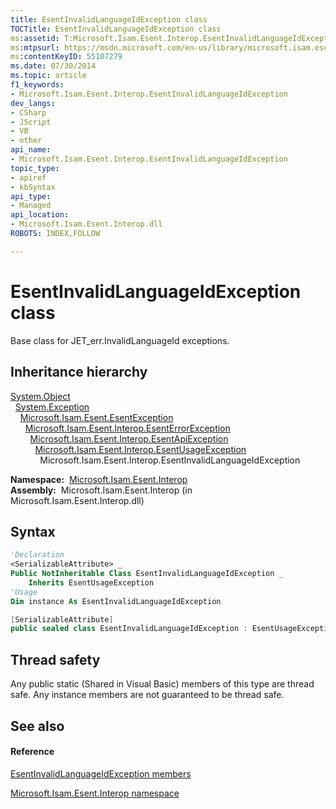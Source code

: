 ```yaml
---
title: EsentInvalidLanguageIdException class
TOCTitle: EsentInvalidLanguageIdException class
ms:assetid: T:Microsoft.Isam.Esent.Interop.EsentInvalidLanguageIdException
ms:mtpsurl: https://msdn.microsoft.com/en-us/library/microsoft.isam.esent.interop.esentinvalidlanguageidexception(v=EXCHG.10)
ms:contentKeyID: 55107279
ms.date: 07/30/2014
ms.topic: article
f1_keywords:
- Microsoft.Isam.Esent.Interop.EsentInvalidLanguageIdException
dev_langs:
- CSharp
- JScript
- VB
- other
api_name: 
- Microsoft.Isam.Esent.Interop.EsentInvalidLanguageIdException
topic_type: 
- apiref
- kbSyntax
api_type: 
- Managed
api_location: 
- Microsoft.Isam.Esent.Interop.dll
ROBOTS: INDEX,FOLLOW

---
```


# EsentInvalidLanguageIdException class

Base class for JET_err.InvalidLanguageId exceptions.

## Inheritance hierarchy

[System.Object](https://docs.microsoft.com/dotnet/api/system.object?redirectedfrom=MSDN)  
  [System.Exception](https://docs.microsoft.com/dotnet/api/system.exception?redirectedfrom=MSDN)  
    [Microsoft.Isam.Esent.EsentException](dn292088\(v=exchg.10\).md)  
      [Microsoft.Isam.Esent.Interop.EsentErrorException](dn274314\(v=exchg.10\).md)  
        [Microsoft.Isam.Esent.Interop.EsentApiException](dn334231\(v=exchg.10\).md)  
          [Microsoft.Isam.Esent.Interop.EsentUsageException](dn350849\(v=exchg.10\).md)  
            Microsoft.Isam.Esent.Interop.EsentInvalidLanguageIdException  

**Namespace:**  [Microsoft.Isam.Esent.Interop](hh596136\(v=exchg.10\).md)  
**Assembly:**  Microsoft.Isam.Esent.Interop (in Microsoft.Isam.Esent.Interop.dll)

## Syntax

``` vb
'Declaration
<SerializableAttribute> _
Public NotInheritable Class EsentInvalidLanguageIdException _
    Inherits EsentUsageException
'Usage
Dim instance As EsentInvalidLanguageIdException
```

``` csharp
[SerializableAttribute]
public sealed class EsentInvalidLanguageIdException : EsentUsageException
```

## Thread safety

Any public static (Shared in Visual Basic) members of this type are thread safe. Any instance members are not guaranteed to be thread safe.

## See also

#### Reference

[EsentInvalidLanguageIdException members](dn319531\(v=exchg.10\).md)

[Microsoft.Isam.Esent.Interop namespace](hh596136\(v=exchg.10\).md)

